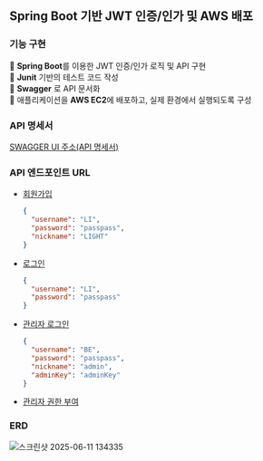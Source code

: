 ## Spring Boot 기반 JWT 인증/인가 및 AWS 배포

### 기능 구현
🚩 **Spring Boot**를 이용한 JWT 인증/인가 로직 및 API 구현
<br>
🚩 **Junit** 기반의 테스트 코드 작성
<br>
🚩 **Swagger** 로 API 문서화
<br>
🚩 애플리케이션을 **AWS EC2**에 배포하고, 실제 환경에서 실행되도록 구성
<br>

### API 명세서
[SWAGGER UI 주소(API 명세서)](http://13.125.213.208:8080/swagger-ui/index.html#)

### API 엔드포인트 URL
- [회원가입](http://13.125.213.208:8080/signup)
  ```json
  {
    "username": "LI",
    "password": "passpass",
    "nickname": "LIGHT"
  }
  ```
- [로그인](http://13.125.213.208:8080/login)
  ```json
  {
    "username": "LI",
    "password": "passpass"
  }
  ```
- [관리자 로그인](http://13.125.213.208:8080/admin/login)
  ```json
  {
    "username": "BE",
    "password": "passpass",
    "nickname": "admin",
    "adminKey": "adminKey"
  }
  ```
- [관리자 권한 부여](http://13.125.213.208:8080/admin/users/1/roles)

### ERD
![스크린샷 2025-06-11 134335](https://github.com/user-attachments/assets/2e87923f-daef-4faf-8f8f-c14b578eea57)
